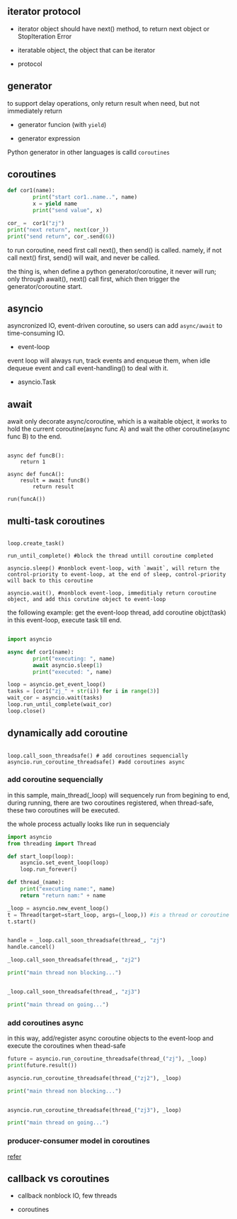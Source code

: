
## iterator protocol 

* iterator object should have next() method, to return next object or StopIteration Error

* iteratable object, the object that can be iterator 

* protocol


## generator 

to support delay operations, only return result when need, but not immediately return


* generator funcion (with `yield`) 

* generator expression 


Python generator in other languages is calld `coroutines` 


## coroutines 

```python
def cor1(name):
        print("start cor1..name..", name)
        x = yield name
        print("send value", x)

cor_ =  cor1("zj")
print("next return", next(cor_))
print("send return", cor_.send(6))
```

to run coroutine, need first call next(), then send() is called. namely, if not call next() first, send() will wait, and never be called.

the thing is, when define a python generator/coroutine, it never will run; only through await(), next() call first, which then trigger the generator/coroutine start.

 

## asyncio 

asyncronized IO, event-driven coroutine, so users can add `async/await` to time-consuming IO.


* event-loop

event loop will always run, track events and enqueue them, when idle dequeue event and  call event-handling() to deal with it.


* asyncio.Task


## await 

await only decorate async/coroutine, which is a waitable object, it works to hold the current coroutine(async func A) and wait the other coroutine(async func B) to the end.

```shell

async def funcB():
	return 1

async def funcA():
	result = await funcB()
        return result

run(funcA())

```



## multi-task coroutines

```shell

loop.create_task()

run_until_complete() #block the thread untill coroutine completed

asyncio.sleep() #nonblock event-loop, with `await`, will return the control-priority to event-loop, at the end of sleep, control-priority will back to this coroutine 

asyncio.wait(), #nonblock event-loop, immeditialy return coroutine object, and add this corutine object to event-loop

``` 

the following example:  get the event-loop thread, add coroutine objct(task) in this event-loop, execute task till end.

```python

import asyncio

async def cor1(name):
        print("executing: ", name)
        await asyncio.sleep(1)
        print("executed: ", name)

loop = asyncio.get_event_loop()
tasks = [cor1("zj_" + str(i)) for i in range(3)]
wait_cor = asyncio.wait(tasks)
loop.run_until_complete(wait_cor)
loop.close()

``` 

## dynamically add coroutine


```shell 

loop.call_soon_threadsafe() # add coroutines sequencially  
asyncio.run_coroutine_threadsafe() #add coroutines async 
```

### add coroutine sequencially 

in this sample, main_thread(_loop) will sequencely run from begining to end, during running, there are two coroutines registered, when thread-safe, these two coroutines will be executed.

the whole process actually looks like run in sequencialy


```python
import asyncio
from threading import Thread

def start_loop(loop):
    asyncio.set_event_loop(loop)
    loop.run_forever()

def thread_(name):
    print("executing name:", name)
    return "return nam:" + name

_loop = asyncio.new_event_loop()
t = Thread(target=start_loop, args=(_loop,)) #is a thread or coroutine ?
t.start()


handle = _loop.call_soon_threadsafe(thread_, "zj")
handle.cancel()

_loop.call_soon_threadsafe(thread_, "zj2")

print("main thread non blocking...")


_loop.call_soon_threadsafe(thread_, "zj3")

print("main thread on going...")

```


### add coroutines async

in this way, add/register async coroutine objects to the event-loop and execute the coroutines when thead-safe

```python
future = asyncio.run_coroutine_threadsafe(thread_("zj"), _loop)
print(future.result())

asyncio.run_coroutine_threadsafe(thread_("zj2"), _loop)

print("main thread non blocking...")


asyncio.run_coroutine_threadsafe(thread_("zj3"), _loop)

print("main thread on going...")

```


### producer-consumer model in coroutines 

[refer](https://zhuanlan.zhihu.com/p/59621713)



## callback vs coroutines 

* callback
	nonblock IO, few threads 

* coroutines 
	













